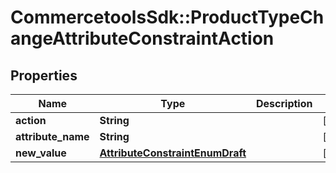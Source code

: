 # CommercetoolsSdk::ProductTypeChangeAttributeConstraintAction

## Properties
Name | Type | Description | Notes
------------ | ------------- | ------------- | -------------
**action** | **String** |  | [optional] 
**attribute_name** | **String** |  | [optional] 
**new_value** | [**AttributeConstraintEnumDraft**](AttributeConstraintEnumDraft.md) |  | [optional] 

